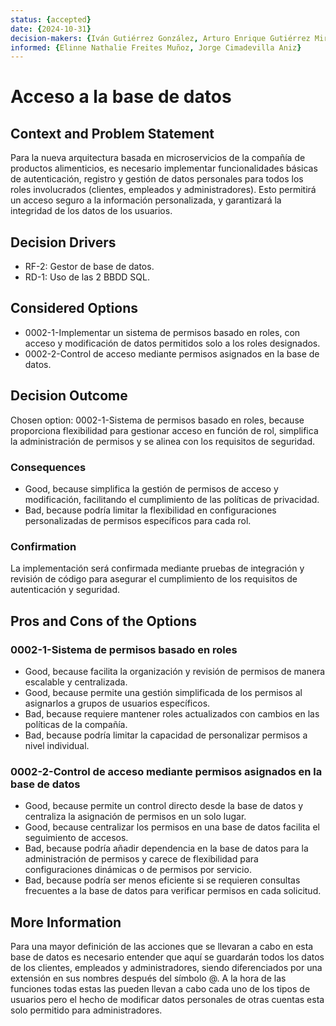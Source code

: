 ```yaml
---
status: {accepted}
date: {2024-10-31}
decision-makers: {Iván Gutiérrez González, Arturo Enrique Gutiérrez Mirandona}
informed: {Elinne Nathalie Freites Muñoz, Jorge Cimadevilla Aniz}
--- 
```


# Acceso a la base de datos

## Context and Problem Statement

Para la nueva arquitectura basada en microservicios de la compañía de productos alimenticios, es necesario implementar funcionalidades básicas de autenticación, registro y gestión de datos personales para todos los roles involucrados (clientes, empleados y administradores). Esto permitirá un acceso seguro a la información personalizada, y garantizará la integridad de los datos de los usuarios.

## Decision Drivers

* RF-2: Gestor de base de datos.
* RD-1: Uso de las 2 BBDD SQL.


## Considered Options

* 0002-1-Implementar un sistema de permisos basado en roles, con acceso y modificación de datos permitidos solo a los roles designados.
* 0002-2-Control de acceso mediante permisos asignados en la base de datos.

## Decision Outcome

Chosen option: 0002-1-Sistema de permisos basado en roles, because proporciona flexibilidad para gestionar acceso en función de rol, simplifica la administración de permisos y se alinea con los requisitos de seguridad.

### Consequences

* Good, because simplifica la gestión de permisos de acceso y modificación, facilitando el cumplimiento de las políticas de privacidad.
* Bad, because podría limitar la flexibilidad en configuraciones personalizadas de permisos específicos para cada rol.

### Confirmation

La implementación será confirmada mediante pruebas de integración y revisión de código para asegurar el cumplimiento de los requisitos de autenticación y seguridad.

## Pros and Cons of the Options

### 0002-1-Sistema de permisos basado en roles

* Good, because facilita la organización y revisión de permisos de manera escalable y centralizada.
* Good, because permite una gestión simplificada de los permisos al asignarlos a grupos de usuarios específicos.
* Bad, because requiere mantener roles actualizados con cambios en las políticas de la compañía.
* Bad, because podría limitar la capacidad de personalizar permisos a nivel individual.

### 0002-2-Control de acceso mediante permisos asignados en la base de datos

* Good, because permite un control directo desde la base de datos y centraliza la asignación de permisos en un solo lugar.
* Good, because centralizar los permisos en una base de datos facilita el seguimiento de accesos.
* Bad, because podría añadir dependencia en la base de datos para la administración de permisos y carece de flexibilidad para configuraciones dinámicas o de permisos por servicio.
* Bad, because podría ser menos eficiente si se requieren consultas frecuentes a la base de datos para verificar permisos en cada solicitud.

## More Information

Para una mayor definición de las acciones que se llevaran a cabo en esta base de datos es necesario entender que aquí se guardarán todos los datos de los clientes, empleados y administradores, siendo diferenciados por una extensión en sus nombres después del símbolo @. A la hora de las funciones todas estas las pueden llevan a cabo cada uno de los tipos de usuarios pero el hecho de modificar datos personales de otras cuentas esta solo permitido para administradores.
